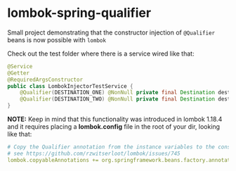 # lombok-spring-qualifier
Small project demonstrating that the constructor injection of `@Qualifier` beans is now possible with `lombok`

Check out the test folder where there is a service wired like that:


```java
@Service
@Getter
@RequiredArgsConstructor
public class LombokInjectorTestService {
	@Qualifier(DESTINATION_ONE) @NonNull private final Destination destination1;
	@Qualifier(DESTINATION_TWO) @NonNull private final Destination destination2;
}
```


**NOTE:** 
Keep in mind that this functionality was introduced in lombok 1.18.4 and it requires placing
a **lombok.config** file in the root of your dir, looking like that:

```yaml
# Copy the Qualifier annotation from the instance variables to the constructor
# see https://github.com/rzwitserloot/lombok/issues/745
lombok.copyableAnnotations += org.springframework.beans.factory.annotation.Qualifier

```
